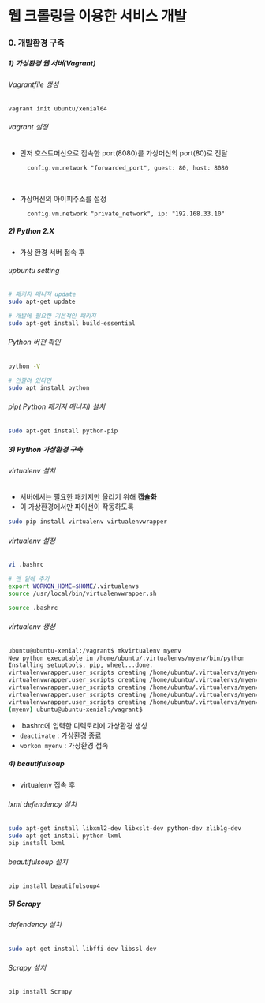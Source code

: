 # 웹 크롤링을 이용한 서비스 개발

### 0. 개발환경 구축

##### 1) 가상환경 웹 서버(Vagrant)

###### Vagrantfile 생성

```
vagrant init ubuntu/xenial64
```



###### vagrant 설정

- 먼저 호스트머신으로 접속한 port(8080)를 가상머신의 port(80)로 전달

  ```
    config.vm.network "forwarded_port", guest: 80, host: 8080
  ```

  ​

- 가상머신의 아이피주소를 설정

  ```
    config.vm.network "private_network", ip: "192.168.33.10"
  ```



##### 2) Python 2.X

- 가상 환경 서버 접속 후



###### upbuntu setting

```bash
# 패키지 매니저 update
sudo apt-get update

# 개발에 필요한 기본적인 패키지
sudo apt-get install build-essential
```



###### Python 버전 확인

```bash
python -V

# 안깔려 있다면
sudo apt install python
```



###### pip( Python 패키지 매니저) 설치

```bash
sudo apt-get install python-pip
```



##### 3) Python 가상환경 구축

###### virtualenv 설치

- 서버에서는 필요한 패키지만 올리기 위해 **캡슐화**
- 이 가상환경에서만 파이선이 작동하도록

```bash
sudo pip install virtualenv virtualenvwrapper
```



###### virtualenv 설정

```bash
vi .bashrc
```

```bash
# 맨 밑에 추가
export WORKON_HOME=$HOME/.virtualenvs
source /usr/local/bin/virtualenvwrapper.sh
```

```bash
source .bashrc
```



###### virtualenv 생성

```bash
ubuntu@ubuntu-xenial:/vagrant$ mkvirtualenv myenv
New python executable in /home/ubuntu/.virtualenvs/myenv/bin/python
Installing setuptools, pip, wheel...done.
virtualenvwrapper.user_scripts creating /home/ubuntu/.virtualenvs/myenv/bin/predeactivate
virtualenvwrapper.user_scripts creating /home/ubuntu/.virtualenvs/myenv/bin/postdeactivate
virtualenvwrapper.user_scripts creating /home/ubuntu/.virtualenvs/myenv/bin/preactivate
virtualenvwrapper.user_scripts creating /home/ubuntu/.virtualenvs/myenv/bin/postactivate
virtualenvwrapper.user_scripts creating /home/ubuntu/.virtualenvs/myenv/bin/get_env_details
(myenv) ubuntu@ubuntu-xenial:/vagrant$
```

- .bashrc에 입력한 디렉토리에 가상환경 생성
- `deactivate` : 가상환경 종료
- `workon myenv` : 가상환경 접속



##### 4) beautifulsoup

- virtualenv 접속 후

###### lxml defendency 설치 

```bash
sudo apt-get install libxml2-dev libxslt-dev python-dev zlib1g-dev
sudo apt-get install python-lxml
pip install lxml
```



###### beautifulsoup 설치 

```bash
pip install beautifulsoup4
```



##### 5) Scrapy

###### defendency 설치

```bash
sudo apt-get install libffi-dev libssl-dev
```



###### Scrapy 설치

```bash
pip install Scrapy
```

